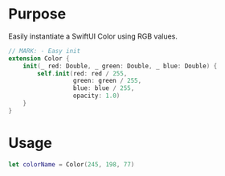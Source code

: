 # Purpose
Easily instantiate a SwiftUI Color using RGB values.

```swift
// MARK: - Easy init
extension Color {
    init(_ red: Double, _ green: Double, _ blue: Double) {
        self.init(red: red / 255,
                  green: green / 255,
                  blue: blue / 255, 
                  opacity: 1.0)
    }
}
```

# Usage
```swift
let colorName = Color(245, 198, 77)
```
